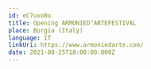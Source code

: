 ```yaml
---
id: eC7uxo0o
title: Opening ARMONIED’ARTEFESTIVAL
place: Borgia (Italy)
language: IT
linkUri: https://www.armoniedarte.com/
date: 2021-08-25T18:00:00.000Z
---
```



